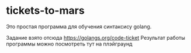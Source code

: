 # tickets-to-mars
Это простая программа для обучения синтаксису golang.

Задание взято отсюда https://golangs.org/code-ticket
Результат работы программы можно посмотреть тут на плэйграунд
